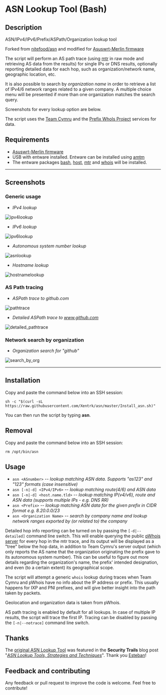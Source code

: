 # ASN Lookup Tool (Bash)

## Description

ASN/IPv4/IPv6/Prefix/ASPath/Organization lookup tool

Forked from [nitefood/asn](https://github.com/nitefood/asn) and modified for [Asuswrt-Merlin firmware](https://github.com/RMerl/asuswrt-merlin.ng)

The script will perform an AS path trace (using [mtr](https://github.com/traviscross/mtr) in raw mode and retrieving AS data from the results) for single IPs or DNS results, optionally reporting detailed data for each hop, such as organization/network name, geographic location, etc.

It is also possible to search by _organization name_ in order to retrieve a list of IPv4/6 network ranges related to a given company. A multiple choice menu will be presented if more than one organization matches the search query.

Screenshots for every lookup option are below.

The script uses the [Team Cymru](https://team-cymru.com/community-services/ip-asn-mapping/) and the [Prefix WhoIs Project](https://pwhois.org/) services for data.

## Requirements
* [Asuswrt-Merlin firmware](https://github.com/RMerl/asuswrt-merlin.ng)
* USB with entware installed. Entware can be installed using [amtm](https://diversion.ch/amtm.html)
* The entware packages [bash](https://linux.die.net/man/1/bash), [host](https://linux.die.net/man/1/host), [mtr](https://linux.die.net/man/8/mtr) and [whois](https://linux.die.net/man/1/whois) will be installed.

---

## Screenshots

### Generic usage ###

* _IPv4 lookup_

![ipv4lookup](https://user-images.githubusercontent.com/24555810/92528238-b9eaae00-f228-11ea-875a-a44eff701f4d.png)

* _IPv6 lookup_

![ipv6lookup](https://user-images.githubusercontent.com/24555810/92528338-e69ec580-f228-11ea-9488-3f762c2d8582.png)

* _Autonomous system number lookup_

![asnlookup](https://user-images.githubusercontent.com/24555810/92260440-305d7800-eed8-11ea-8371-76c0a54d3b30.png)

* _Hostname lookup_

![hostnamelookup](https://user-images.githubusercontent.com/24555810/92540333-83229100-f244-11ea-8d3f-2e21d6f04b3b.png)

### AS Path tracing ###

* _ASPath trace to github.com_

![pathtrace](https://user-images.githubusercontent.com/24555810/92540382-b49b5c80-f244-11ea-87a8-9cf460ea192a.png)

* _Detailed ASPath trace to www.github.com_

![detailed_pathtrace](https://user-images.githubusercontent.com/24555810/92541428-46579980-f246-11ea-90da-3a24bdb5e833.png)

### Network search by organization ###

* _Organization search for "github"_

![search_by_org](https://user-images.githubusercontent.com/24555810/92757367-f71c8080-f38d-11ea-8bab-121251427911.png)

---

## Installation
Copy and paste the command below into an SSH session:
````
sh -c "$(curl -sL https://raw.githubusercontent.com/Xentrk/asn/master/Install_asn.sh)"
````
You can then run the script by typing **asn**.

## Removal
Copy and paste the command below into an SSH session:
````
rm /opt/bin/asn
````

## Usage

* `asn <ASnumber>` -- _lookup matching ASN data. Supports "as123" and "123" formats (case insensitive)_
* `asn [-n|-d] <IPv4/IPv6>` -- _lookup matching route(4/6) and ASN data_
* `asn [-n|-d] <host.name.tld>` -- _lookup matching IP(v4/v6), route and ASN data (supports multiple IPs - e.g. DNS RR)_
* `asn <Prefix>` -- _lookup matching ASN data for the given prefix in CIDR format e.g. 8.20.0.0/23_
* `asn <Organization Name>` -- _search by company name and lookup network ranges exported by (or related to) the company_

Detailed hop info reporting can be turned on by passing the `[-d|--detailed]` command line switch. This will enable querying the public [pWhois server](https://pwhois.org/server.who) for every hop in the mtr trace, and its output will be displayed as a "tree" below the hop data, in addition to Team Cymru's server output (which only reports the AS name that the organization originating the prefix gave to its autonomous system number). This can be useful to figure out more details regarding the organization's name, the prefix' intended designation, and even (to a certain extent) its geographical scope.

The script will attempt a generic `whois` lookup during traces when Team Cymru and pWhois have no info about the IP address or prefix. This usually happens for IXP and PNI prefixes, and will give better insight into the path taken by packets.

Geolocation and organization data is taken from pWhois.

AS path tracing is enabled by default for all lookups. In case of multiple IP results, the script will trace the first IP. Tracing can be disabled by passing the `[-n|--notrace]` command line switch.

## Thanks

The [original ASN Lookup Tool](https://github.com/nitefood/asn) was featured in the **Security Trails** blog post "[_ASN Lookup Tools, Strategies and Techniques_](https://securitytrails.com/blog/asn-lookup#autonomous-system-lookup-script)". Thank you [Esteban](https://www.estebanborges.com/)!

## Feedback and contributing

Any feedback or pull request to improve the code is welcome. Feel free to contribute!
